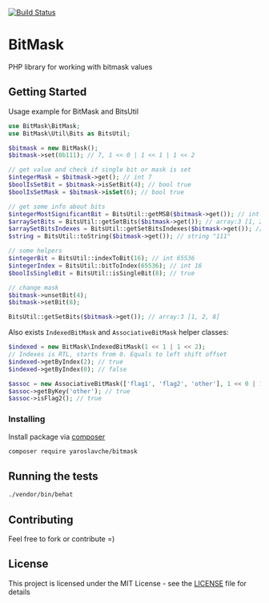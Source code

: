 [![Build Status](https://travis-ci.org/yaroslavche/BitMask.svg?branch=master)](https://travis-ci.org/yaroslavche/BitMask)

# BitMask

PHP library for working with bitmask values

## Getting Started

Usage example for BitMask and BitsUtil
```php
use BitMask\BitMask;
use BitMask\Util\Bits as BitsUtil;

$bitmask = new BitMask();
$bitmask->set(0b111); // 7, 1 << 0 | 1 << 1 | 1 << 2

// get value and check if single bit or mask is set 
$integerMask = $bitmask->get(); // int 7
$boolIsSetBit = $bitmask->isSetBit(4); // bool true
$boolIsSetMask = $bitmask->isSet(6); // bool true

// get some info about bits
$integerMostSignificantBit = BitsUtil::getMSB($bitmask->get()); // int 3
$arraySetBits = BitsUtil::getSetBits($bitmask->get()); // array:3 [1, 2, 4]
$arraySetBitsIndexes = BitsUtil::getSetBitsIndexes($bitmask->get()); // array:3 [0, 1, 2]
$string = BitsUtil::toString($bitmask->get()); // string "111"

// some helpers
$integerBit = BitsUtil::indexToBit(16); // int 65536
$integerIndex = BitsUtil::bitToIndex(65536); // int 16
$boolIsSingleBit = BitsUtil::isSingleBit(8); // true

// change mask 
$bitmask->unsetBit(4);
$bitmask->setBit(8);

BitsUtil::getSetBits($bitmask->get()); // array:3 [1, 2, 8]
```

Also exists `IndexedBitMask` and `AssociativeBitMask` helper classes:
```php
$indexed = new BitMask\IndexedBitMask(1 << 1 | 1 << 2);
// Indexes is RTL, starts from 0. Equals to left shift offset
$indexed->getByIndex(2); // true
$indexed->getByIndex(0); // false

$assoc = new AssociativeBitMask(['flag1', 'flag2', 'other'], 1 << 0 | 1 << 1 | 1 << 2);
$assoc->getByKey('other'); // true
$assoc->isFlag2(); // true
``` 

### Installing

Install package via [composer](https://getcomposer.org/) 
```bash
composer require yaroslavche/bitmask
```

## Running the tests

```bash
./vendor/bin/behat
```
## Contributing

Feel free to fork or contribute =)

## License

This project is licensed under the MIT License - see the [LICENSE](LICENSE) file for details
